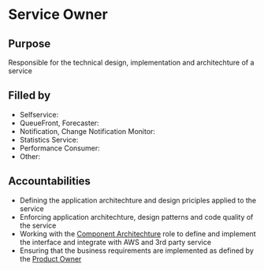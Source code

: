 # Service Owner

## Purpose
Responsible for the technical design, implementation and architechture of a service

## Filled by
- Selfservice:
- QueueFront, Forecaster:
- Notification, Change Notification Monitor:
- Statistics Service:
- Performance Consumer:
- Other: 

## Accountabilities
- Defining the application architechture and design priciples applied to the service
- Enforcing application architechture, design patterns and code quality of the service
- Working with the [Component Architechture](https://github.com/queueit/holacracy/blob/master/roles/component-architecture.md) 
  role to define and implement the interface and integrate with AWS and 3rd party service
- Ensuring that the business requirements are implemented as defined by the 
  [Product Owner](https://github.com/queueit/holacracy/blob/master/roles/product-owner.md)


